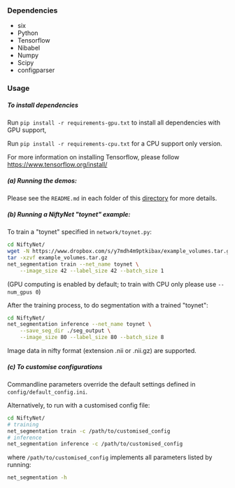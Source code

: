 ### Dependencies
* six
* Python
* Tensorflow
* Nibabel
* Numpy
* Scipy
* configparser

### Usage
##### To install dependencies

Run `pip install -r requirements-gpu.txt` to install all dependencies
with GPU support, 

Run `pip install -r requirements-cpu.txt` for a CPU support
only version.

For more information on installing Tensorflow, please follow
https://www.tensorflow.org/install/

##### (a) Running the demos:
Please see the `README.md` in each folder of this [directory](./demos) for more details.

##### (b) Running a NiftyNet "toynet" example:
To train a "toynet" specified in `network/toynet.py`:
``` sh
cd NiftyNet/
wget -N https://www.dropbox.com/s/y7mdh4m9ptkibax/example_volumes.tar.gz
tar -xzvf example_volumes.tar.gz
net_segmentation train --net_name toynet \
    --image_size 42 --label_size 42 --batch_size 1
```
(GPU computing is enabled by default; to train with CPU only please use `--num_gpus 0`)

After the training process, to do segmentation with a trained "toynet":
``` sh
cd NiftyNet/
net_segmentation inference --net_name toynet \
    --save_seg_dir ./seg_output \
    --image_size 80 --label_size 80 --batch_size 8
```

Image data in nifty format (extension .nii or .nii.gz) are supported.

##### (c) To customise configurations
Commandline parameters override the default settings defined in `config/default_config.ini`.

Alternatively, to run with a customised config file:

``` sh
cd NiftyNet/
# training
net_segmentation train -c /path/to/customised_config
# inference
net_segmentation inference -c /path/to/customised_config
```
where `/path/to/customised_config` implements all parameters listed by running:
```sh
net_segmentation -h
```
